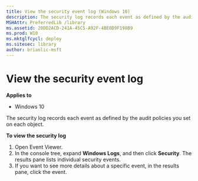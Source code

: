 ```yaml
---
title: View the security event log (Windows 10)
description: The security log records each event as defined by the audit policies you set on each object.
MSHAttr: PreferredLib /library
ms.assetid: 20DD2ACD-241A-45C5-A92F-4BE0D9F198B9
ms.prod: W10
ms.mktglfcycl: deploy
ms.sitesec: library
author: brianlic-msft
---
```


# View the security event log


**Applies to**

-   Windows 10

The security log records each event as defined by the audit policies you set on each object.

**To view the security log**

1.  Open Event Viewer.
2.  In the console tree, expand **Windows Logs**, and then click **Security**. The results pane lists individual security events.
3.  If you want to see more details about a specific event, in the results pane, click the event.

 

 





